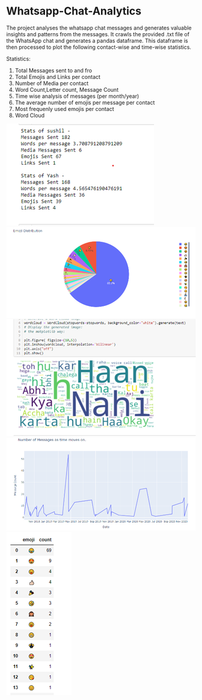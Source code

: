 # Whatsapp-Chat-Analytics

The project analyses the whatsapp chat messages and generates valuable insights and patterns from the messages. It crawls the provided .txt file of the WhatsApp chat and generates a pandas dataframe. This dataframe is then processed to plot the following contact-wise and time-wise statistics.

Statistics:
1. Total Messages sent to and fro
2. Total Emojis and Links per contact
3. Number of Media per contact
4. Word Count,Letter count, Message Count
5. Time wise analysis of messages (per month/year)
6. The average number of emojis per message per contact 
7. Most frequenly used emojis per contact
8. Word Cloud

![alt text](Images/display1.png)
![alt text](Images/display3.png)
![alt text](Images/display4.png)
![alt text](Images/display5.png)
![alt text](Images/display2.png)



